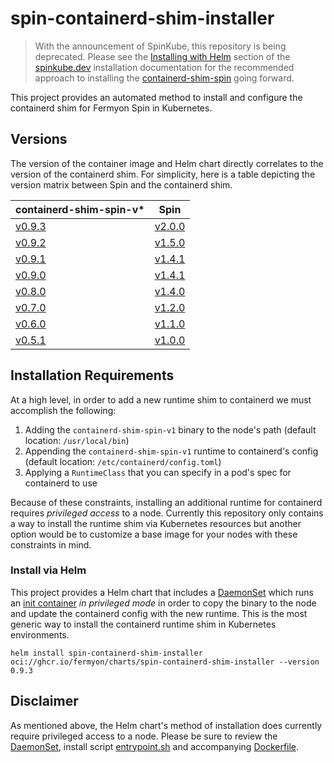 # spin-containerd-shim-installer

> With the announcement of SpinKube, this repository is being deprecated. Please see the [Installing with Helm](https://www.spinkube.dev/docs/spin-operator/installation/installing-with-helm/#chart-prerequisites) section of the [spinkube.dev](https://www.spinkube.dev) installation documentation for the recommended approach to installing the [containerd-shim-spin](https://github.com/SpinKube/containerd-shim-spin) going forward.

This project provides an automated method to install and configure the containerd shim for Fermyon Spin in Kubernetes.

## Versions

The version of the container image and Helm chart directly correlates to the version of the containerd shim. For simplicity, here is a table depicting the version matrix between Spin and the containerd shim.

| containerd-shim-spin-v*                                                         | Spin                                                          |
| ------------------------------------------------------------------------------- | ------------------------------------------------------------- |
| [v0.9.3](https://github.com/deislabs/containerd-wasm-shims/releases/tag/v0.9.3) | [v2.0.0](https://github.com/fermyon/spin/releases/tag/v2.0.0) |
| [v0.9.2](https://github.com/deislabs/containerd-wasm-shims/releases/tag/v0.9.2) | [v1.5.0](https://github.com/fermyon/spin/releases/tag/v1.5.0) |
| [v0.9.1](https://github.com/deislabs/containerd-wasm-shims/releases/tag/v0.9.1) | [v1.4.1](https://github.com/fermyon/spin/releases/tag/v1.4.1) |
| [v0.9.0](https://github.com/deislabs/containerd-wasm-shims/releases/tag/v0.9.0) | [v1.4.1](https://github.com/fermyon/spin/releases/tag/v1.4.1) |
| [v0.8.0](https://github.com/deislabs/containerd-wasm-shims/releases/tag/v0.8.0) | [v1.4.0](https://github.com/fermyon/spin/releases/tag/v1.4.0) |
| [v0.7.0](https://github.com/deislabs/containerd-wasm-shims/releases/tag/v0.7.0) | [v1.2.0](https://github.com/fermyon/spin/releases/tag/v1.2.0) |
| [v0.6.0](https://github.com/deislabs/containerd-wasm-shims/releases/tag/v0.6.0) | [v1.1.0](https://github.com/fermyon/spin/releases/tag/v1.1.0) |
| [v0.5.1](https://github.com/deislabs/containerd-wasm-shims/releases/tag/v0.5.1) | [v1.0.0](https://github.com/fermyon/spin/releases/tag/v1.0.0) |

## Installation Requirements

At a high level, in order to add a new runtime shim to containerd we must accomplish the following:

1. Adding the `containerd-shim-spin-v1` binary to the node's path (default location: `/usr/local/bin`)
2. Appending the `containerd-shim-spin-v1` runtime to containerd's config (default location: `/etc/containerd/config.toml`)
3. Applying a `RuntimeClass` that you can specify in a pod's spec for containerd to use

Because of these constraints, installing an additional runtime for containerd requires _privileged access_ to a node. Currently this repository only contains a way to install the runtime shim via Kubernetes resources but another option would be to customize a base image for your nodes with these constraints in mind.

### Install via Helm

This project provides a Helm chart that includes a [DaemonSet](chart/templates/daemonset.yaml) which runs an [init container](image/Dockerfile) _in privileged mode_ in order to copy the binary to the node and update the containerd config with the new runtime. This is the most generic way to install the containerd runtime shim in Kubernetes environments.

```shell
helm install spin-containerd-shim-installer oci://ghcr.io/fermyon/charts/spin-containerd-shim-installer --version 0.9.3
```

## Disclaimer

As mentioned above, the Helm chart's method of installation does currently require privileged access to a node. Please be sure to review the [DaemonSet](chart/templates/daemonset.yaml), install script [entrypoint.sh](image/entrypoint.sh) and accompanying [Dockerfile](image/Dockerfile).
